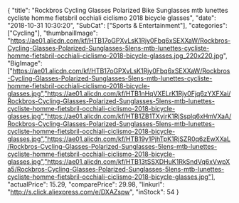 {
	"title": "Rockbros Cycling Glasses Polarized Bike Sunglasses mtb lunettes cycliste homme fietsbril occhiali ciclismo 2018 bicycle glasses",
	"date": "2018-10-31 10:30:20",
	"SubCat": ["Sports & Entertainment"],
	"categories": ["Cycling"],
	"thumbnailImage": "https://ae01.alicdn.com/kf/HTB17oGPXvLsK1Rjy0Fbq6xSEXXaW/Rockbros-Cycling-Glasses-Polarized-Sunglasses-5lens-mtb-lunettes-cycliste-homme-fietsbril-occhiali-ciclismo-2018-bicycle-glasses.jpg_220x220.jpg",
	"BigImage": ["https://ae01.alicdn.com/kf/HTB17oGPXvLsK1Rjy0Fbq6xSEXXaW/Rockbros-Cycling-Glasses-Polarized-Sunglasses-5lens-mtb-lunettes-cycliste-homme-fietsbril-occhiali-ciclismo-2018-bicycle-glasses.jpg","https://ae01.alicdn.com/kf/HTB1nHqVXELrK1Rjy0Fjq6zYXFXai/Rockbros-Cycling-Glasses-Polarized-Sunglasses-5lens-mtb-lunettes-cycliste-homme-fietsbril-occhiali-ciclismo-2018-bicycle-glasses.jpg","https://ae01.alicdn.com/kf/HTB1ZB1TXyjrK1RjSsplq6xHmVXaA/Rockbros-Cycling-Glasses-Polarized-Sunglasses-5lens-mtb-lunettes-cycliste-homme-fietsbril-occhiali-ciclismo-2018-bicycle-glasses.jpg","https://ae01.alicdn.com/kf/HTB19y1PjhTpK1RjSZR0q6zEwXXaL/Rockbros-Cycling-Glasses-Polarized-Sunglasses-5lens-mtb-lunettes-cycliste-homme-fietsbril-occhiali-ciclismo-2018-bicycle-glasses.jpg","https://ae01.alicdn.com/kf/HTB13tSSXDHuK1RkSndVq6xVwpXa5/Rockbros-Cycling-Glasses-Polarized-Sunglasses-5lens-mtb-lunettes-cycliste-homme-fietsbril-occhiali-ciclismo-2018-bicycle-glasses.jpg"],
	"actualPrice": 15.29,
	"comparePrice": 29.98,
	"linkurl": "http://s.click.aliexpress.com/e/DXAZspw",
	"inStock": 54
}
